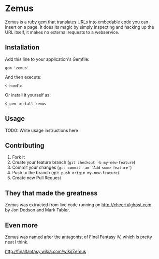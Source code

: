 # Zemus

Zemus is a ruby gem that translates URLs into embedable code you can insert on a page.  It does its magic by simply inspecting and hacking up the URL itself, it makes no external requests to a webservice.

## Installation

Add this line to your application's Gemfile:

    gem 'zemus'

And then execute:

    $ bundle

Or install it yourself as:

    $ gem install zemus

## Usage

TODO: Write usage instructions here

## Contributing

1. Fork it
2. Create your feature branch (`git checkout -b my-new-feature`)
3. Commit your changes (`git commit -am 'Add some feature'`)
4. Push to the branch (`git push origin my-new-feature`)
5. Create new Pull Request

## They that made the greatness

Zemus was extracted from live code running on http://cheerfulghost.com by Jon Dodson and Mark Tabler.

## Even more

Zemus was named after the antagonist of Final Fantasy IV, which is pretty neat I think.

http://finalfantasy.wikia.com/wiki/Zemus